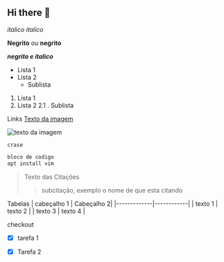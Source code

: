 ## Hi there 👋


*italico* _italico_

**Negrito** ou __negrito__

___negrito e italico___

- Lista 1
- Lista 2
    - Sublista

1. Lista 1
2. Lista 2
    2.1 . Sublista

Links
[Texto da imagem](https://www.youtube.com/)

![texto da imagem](https://imagen.research.google/main_gallery_images/a-brain-riding-a-rocketship.jpg)

`crase`

```bash
bloco de codigo
apt install vim
```

> Texto das Citações
>
>>subcitação, exemplo o nome de que esta citando

Tabelas
| cabeçalho 1 | Cabeçalho 2|
|-------------|------------|
|   texto 1   |  texto 2   |
|   texto 3   |  texto 4   |

checkout

- [X] tarefa 1
- [x] Tarefa 2




<!--
**wellingt0n-0liveira/wellingt0n-0liveira** is a ✨ _special_ ✨ repository because its `README.md` (this file) appears on your GitHub profile.

Here are some ideas to get you started:

- 🔭 I’m currently working on ...
- 🌱 I’m currently learning ...
- 👯 I’m looking to collaborate on ...
- 🤔 I’m looking for help with ...
- 💬 Ask me about ...
- 📫 How to reach me: ...
- 😄 Pronouns: ...
- ⚡ Fun fact: ...
-->
